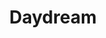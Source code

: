 ---
title: Daydream
artist: Aud Syn
type: Single
credit: Writing, Producing
socials:
  - name: spotify
    link: https://open.spotify.com/track/4yoi9XLOG48REmXtImAU5y?si=e6e84302015647e7
---